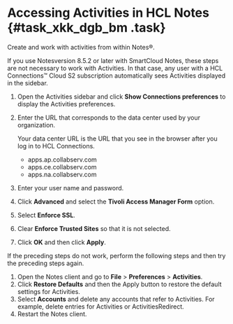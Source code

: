 # Accessing Activities in HCL Notes {#task_xkk_dgb_bm .task}

Create and work with activities from within Notes®.

If you use Notesversion 8.5.2 or later with SmartCloud Notes, these steps are not necessary to work with Activities. In that case, any user with a HCL Connections™ Cloud S2 subscription automatically sees Activities displayed in the sidebar.

1.  Open the Activities sidebar and click **Show Connections preferences** to display the Activities preferences.

2.  Enter the URL that corresponds to the data center used by your organization.

    Your data center URL is the URL that you see in the browser after you log in to HCL Connections.

    -   apps.ap.collabserv.com
    -   apps.ce.collabserv.com
    -   apps.na.collabserv.com
3.  Enter your user name and password.

4.  Click **Advanced** and select the **Tivoli Access Manager Form** option.

5.  Select **Enforce SSL**.

6.  Clear **Enforce Trusted Sites** so that it is not selected.

7.  Click **OK** and then click **Apply**.


If the preceding steps do not work, perform the following steps and then try the preceding steps again.

1.  Open the Notes client and go to **File** \> **Preferences** \> **Activities**.
2.  Click **Restore Defaults** and then the Apply button to restore the default settings for Activities.
3.  Select **Accounts** and delete any accounts that refer to Activities. For example, delete entries for Activities or ActivitiesRedirect.
4.  Restart the Notes client.

